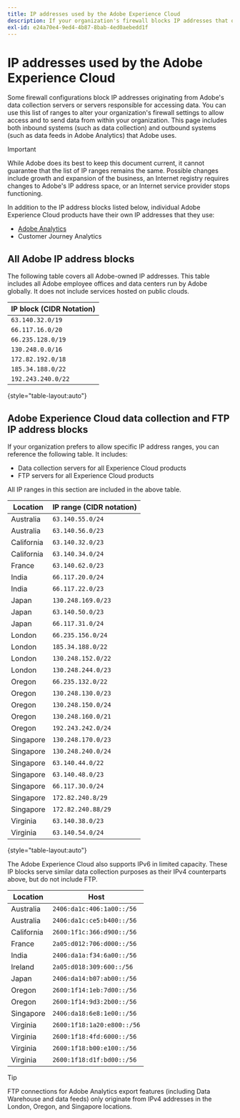 ```yaml
---
title: IP addresses used by the Adobe Experience Cloud
description: If your organization's firewall blocks IP addresses that originate from Adobe, use this list to update your firewall settings.
exl-id: e24a70e4-9ed4-4b87-8bab-4ed0aebedd1f
---
```

# IP addresses used by the Adobe Experience Cloud

Some firewall configurations block IP addresses originating from Adobe's data collection servers or servers responsible for accessing data. You can use this list of ranges to alter your organization's firewall settings to allow access and to send data from within your organization. This page includes both inbound systems (such as data collection) and outbound systems (such as data feeds in Adobe Analytics) that Adobe uses.

>[!IMPORTANT]
>
>While Adobe does its best to keep this document current, it cannot guarantee that the list of IP ranges remains the same. Possible changes include growth and expansion of the business, an Internet registry requires changes to Adobe's IP address space, or an Internet service provider stops functioning.

In addition to the IP address blocks listed below, individual Adobe Experience Cloud products have their own IP addresses that they use:

* [Adobe Analytics](https://experienceleague.adobe.com/en/docs/analytics/technotes/ip-addresses)
* Customer Journey Analytics

## All Adobe IP address blocks

The following table covers all Adobe-owned IP addresses. This table includes all Adobe employee offices and data centers run by Adobe globally. It does not include services hosted on public clouds.

| IP block (CIDR Notation) |
| --- |
| `63.140.32.0/19` |
| `66.117.16.0/20` |
| `66.235.128.0/19` |
| `130.248.0.0/16` |
| `172.82.192.0/18` |
| `185.34.188.0/22` |
| `192.243.240.0/22` |

{style="table-layout:auto"}

## Adobe Experience Cloud data collection and FTP IP address blocks

If your organization prefers to allow specific IP address ranges, you can reference the following table. It includes:

* Data collection servers for all Experience Cloud products
* FTP servers for all Experience Cloud products

All IP ranges in this section are included in the above table.

| Location | IP range (CIDR notation) |
| --- | --- |
| Australia | `63.140.55.0/24` |
| Australia | `63.140.56.0/23` |
| California | `63.140.32.0/23` |
| California | `63.140.34.0/24` |
| France | `63.140.62.0/23` |
| India | `66.117.20.0/24` |
| India | `66.117.22.0/23` |
| Japan | `130.248.169.0/23` |
| Japan | `63.140.50.0/23` |
| Japan | `66.117.31.0/24` |
| London | `66.235.156.0/24` |
| London | `185.34.188.0/22` |
| London | `130.248.152.0/22` |
| London | `130.248.244.0/23` |
| Oregon | `66.235.132.0/22` |
| Oregon | `130.248.130.0/23` |
| Oregon | `130.248.150.0/24` |
| Oregon | `130.248.160.0/21` |
| Oregon | `192.243.242.0/24` |
| Singapore | `130.248.170.0/23` |
| Singapore | `130.248.240.0/24` |
| Singapore | `63.140.44.0/22` |
| Singapore | `63.140.48.0/23` |
| Singapore | `66.117.30.0/24` |
| Singapore | `172.82.240.8/29` |
| Singapore | `172.82.240.88/29` |
| Virginia | `63.140.38.0/23` |
| Virginia | `63.140.54.0/24` |

{style="table-layout:auto"}

The Adobe Experience Cloud also supports IPv6 in limited capacity. These IP blocks serve similar data collection purposes as their IPv4 counterparts above, but do not include FTP.

| Location | Host |
| --- | --- |
| Australia | `2406:da1c:406:1a00::/56` |
| Australia | `2406:da1c:ce5:b400::/56` |
| California | `2600:1f1c:366:d900::/56` |
| France | `2a05:d012:706:d000::/56` |
| India | `2406:da1a:f34:6a00::/56` |
| Ireland | `2a05:d018:309:600::/56` |
| Japan | `2406:da14:b07:ab00::/56` |
| Oregon | `2600:1f14:1eb:7d00::/56` |
| Oregon | `2600:1f14:9d3:2b00::/56` |
| Singapore | `2406:da18:6e8:1e00::/56` |
| Virginia | `2600:1f18:1a20:e800::/56` |
| Virginia | `2600:1f18:4fd:6000::/56` |
| Virginia | `2600:1f18:b00:e100::/56` |
| Virginia | `2600:1f18:d1f:bd00::/56` |

>[!TIP]
>
>FTP connections for Adobe Analytics export features (including Data Warehouse and data feeds) only originate from IPv4 addresses in the London, Oregon, and Singapore locations.

